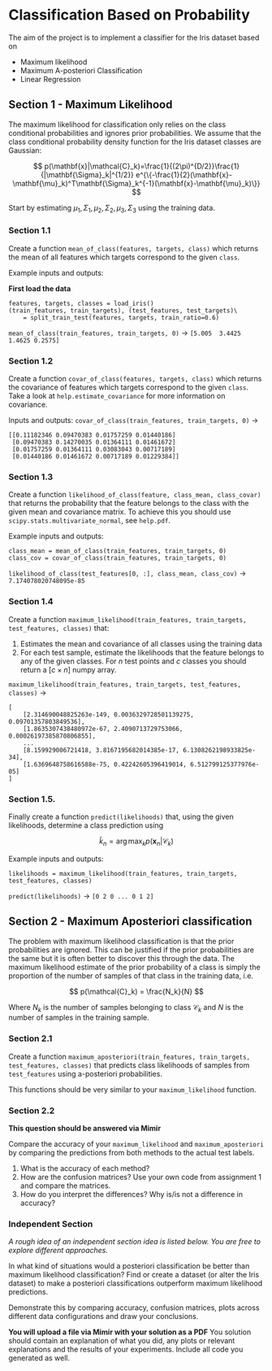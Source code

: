 # Classification Based on Probability
The aim of the project is to implement a classifier for the Iris dataset based on
* Maximum likelihood
* Maximum A-posteriori Classification
* Linear Regression

## Section 1 - Maximum Likelihood
The maximum likelihood for classification only relies on the class conditional probabilities and ignores prior probabilities. We assume that the class conditional probability density function for the Iris dataset classes are Gaussian:

$$
p(\mathbf{x}|\mathcal{C}_k)=\frac{1}{(2\pi)^{D/2}}\frac{1}{|\mathbf{\Sigma}_k|^{1/2}} e^{\{-\frac{1}{2}(\mathbf{x}-\mathbf{\mu}_k)^T\mathbf{\Sigma}_k^{-1}(\mathbf{x}-\mathbf{\mu}_k)\}}
$$

Start by estimating $\mu_1, \Sigma_1, \mu_2, \Sigma_2, \mu_3, \Sigma_3$  using the training data.

### Section 1.1
Create a function `mean_of_class(features, targets, class)` which returns the mean of all features which targets correspond to the given `class`.

Example inputs and outputs:

**First load the data**
```
features, targets, classes = load_iris()
(train_features, train_targets), (test_features, test_targets)\
    = split_train_test(features, targets, train_ratio=0.6)
```

`mean_of_class(train_features, train_targets, 0)`
-> `[5.005  3.4425 1.4625 0.2575]`


### Section 1.2
Create a function `covar_of_class(features, targets, class)` which returns the covariance of features which targets correspond to the given `class`. Take a look at `help.estimate_covariance` for more information on covariance.

Inputs and outputs:
`covar_of_class(train_features, train_targets, 0)` ->
```
[[0.11182346 0.09470383 0.01757259 0.01440186]
 [0.09470383 0.14270035 0.01364111 0.01461672]
 [0.01757259 0.01364111 0.03083043 0.00717189]
 [0.01440186 0.01461672 0.00717189 0.01229384]]
```

### Section 1.3
Create a function `likelihood_of_class(feature, class_mean, class_covar)` that returns the probability that the feature belongs to the class with the given mean and covariance matrix. To achieve this you should use `scipy.stats.multivariate_normal`, see `help.pdf`.

Example inputs and outputs:
```
class_mean = mean_of_class(train_features, train_targets, 0)
class_cov = covar_of_class(train_features, train_targets, 0)
```
`likelihood_of_class(test_features[0, :], class_mean, class_cov)` -> `7.174078020748095e-85`

### Section 1.4
Create a function `maximum_likelihood(train_features, train_targets, test_features, classes)` that:
1. Estimates the mean and covariance of all classes using the training data
2. For each test sample, estimate the likelihoods that the feature belongs to any of the given classes. For $n$ test points and $c$ classes you should return a $[c \times n]$ numpy array.

`maximum_likelihood(train_features, train_targets, test_features, classes)` ->
```
[
    [2.314690048825263e-149, 0.0036329728501139275, 0.09701357803849536],
    [1.8635307438480972e-67, 2.4090713729753066, 0.00026197385870806855],
    ...
    [8.159929006721418, 3.8167195682014385e-17, 6.1308262198933825e-34],
    [1.6369648758616588e-75, 0.42242605396419014, 6.512799125377976e-05]
]
```


### Section 1.5.
Finally create a function `predict(likelihoods)` that, using the given likelihoods, determine a class prediction using

$$\hat{k}_n=\arg \max_k p(\mathbf{x}_n|\mathcal{C}_k)$$

Example inputs and outputs:

```
likelihoods = maximum_likelihood(train_features, train_targets, test_features, classes)
```
`predict(likelihoods)` -> `[0 2 0 ... 0 1 2]`


## Section 2 - Maximum Aposteriori classification
The problem with maximum likelihood classification is that the prior probabilities are ignored. This can be justified if the prior probabilities are the same but it is often better to discover this through the data. The maximum likelihood estimate of the prior probability of a class is simply the proportion of the number of samples of that class in the training data, i.e.

$$
    p(\mathcal{C}_k) = \frac{N_k}{N}
$$

Where $N_k$ is the number of samples belonging to class  $\mathcal{C}_k$ and $N$ is the number of samples in the training sample.

### Section 2.1
Create a function `maximum_aposteriori(train_features, train_targets, test_features, classes)`
that predicts class likelihoods of samples from `test_features` using a-posteriori probabilities.

This functions should be very similar to your `maximum_likelihood` function.

### Section 2.2
**This question should be answered via Mimir**

Compare the accuracy of your `maximum_likelihood` and `maximum_aposteriori` by comparing the predictions from both methods to the actual test labels.

1. What is the accuracy of each method?
2. How are the confusion matrices? Use your own code from assignment 1 and compare the matrices.
3. How do you interpret the differences? Why is/is not a difference in accuracy?

### Independent Section
*A rough idea of an independent section idea is listed below. You are free to explore different approaches.*

In what kind of situations would a posteriori classification be better than maximum likelihood classification? Find or create a dataset (or alter the Iris dataset) to make a posteriori classifications outperform maximum likelihood predictions.

Demonstrate this by comparing accuracy, confusion matrices, plots across different data configurations and draw your conclusions.

**You will upload a file via Mimir with your solution as a PDF**
You solution should contain an explanation of what you did, any plots or relevant explanations and the results of your experiments. Include all code you generated as well.

